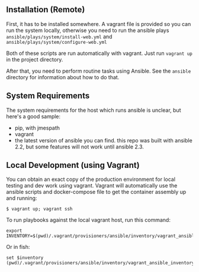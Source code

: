 ## Installation (Remote)

First, it has to be installed somewhere. A vagrant file is provided so you can run the system locally, otherwise you need to run the ansible plays `ansible/plays/system/install-web.yml` and `ansible/plays/system/configure-web.yml`

Both of these scripts are run automatically with vagrant. Just run `vagrant up` in the project directory.

After that, you need to perform routine tasks using Ansible. See the `ansible` directory for information about how to do that.

## System Requirements

The system requirements for the host which runs ansible is unclear, but here's a good sample:

* pip, with jmespath
* vagrant
* the latest version of ansible you can find. this repo was built with ansible 2.2, but some features will not work until ansible 2.3.

## Local Development (using Vagrant)

You can obtain an exact copy of the production environment for local testing and dev work using vagrant. Vagrant will automatically use the ansible scripts and docker-compose file to get the container assembly up and running:

    $ vagrant up; vagrant ssh

To run playbooks against the local vagrant host, run this command:

	export INVENTORY=$(pwd)/.vagrant/provisioners/ansible/inventory/vagrant_ansible_inventory

Or in fish: 

	set $inventory (pwd)/.vagrant/provisioners/ansible/inventory/vagrant_ansible_inventory
